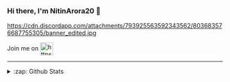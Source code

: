 ### Hi there, I'm NitinArora20 👋
  
https://cdn.discordapp.com/attachments/793925563592343562/803683576687755305/banner_edited.jpg  
  
  
Join me on <a href="https://discord.gg/XZeZS4q35h" target="blank"><img align="center" src="https://cdn.jsdelivr.net/npm/simple-icons@3.0.1/icons/discord.svg" alt="https://discord.gg/XZeZS4q35h" height="30" width="30" /></a>
</p>
  
  
---

<details>
  <summary>:zap: Github Stats</summary>

![Stats](https://github-readme-stats.vercel.app/api?username=NitinArora20&&show_icons=true&title_color=ffd700&icon_color=bb2acf&text_color=FFFFFF&bg_color=151515)
